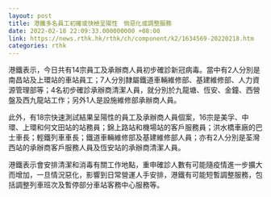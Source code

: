 ```yaml
---
layout: post
title: 港鐵多名員工初確或快檢呈陽性　倘惡化或調整服務　
date: 2022-02-18 22:09:33.000000000 +08:00
link: https://news.rthk.hk/rthk/ch/component/k2/1634569-20220218.htm
categories: rthk
---
```


港鐵表示，今日共有14宗員工及承辦商人員初步確診新冠病毒。當中有2人分別是南昌站及上環站的車站員工；7人分別隸屬鐵道車輛維修部、基建維修部、人力資源管理部等；4名初步確診承辦商清潔人員，就分別於九龍塘、恆安、金鐘、西營盤及西九龍站工作；另外1人是設施維修部承辦商人員。

此外，有18宗快速測試結果呈陽性的員工及承辦商人員個案，16宗是美孚、中環、上環和何文田站的站務員；錦上路站和機場站的客戶服務員；洪水橋車廠的巴士車長；輕鐵列車車長；鐵道車輛維修部及基建維修部人員；亦有2人分別是荃灣西站的承辦商客戶服務人員及恆安站的承辦商清潔人員。

港鐵表示會安排清潔和消毒有關工作地點，重申確診人數有可能隨疫情進一步擴大而增加，一旦情況惡化，影響到日常營運人手安排，港鐵有可能短暫調整服務，包括調整列車班次及暫停部分車站客務中心服務等。

